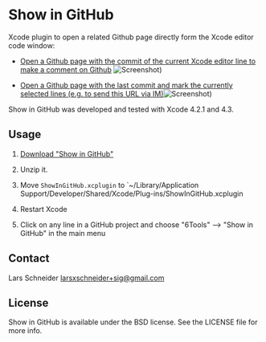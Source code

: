 # Show in GitHub
Xcode plugin to open a related Github page directly form the Xcode editor code window:


* [Open a Github page with the commit of the current Xcode editor line to make a comment on Github](https://github.com/6wunderkinder/CoreTextToy/commit/e5b8f6708563bbd319dcab74c6a999e32e5ba05b#L1R72) ![Screenshot](ShowInGitHub/raw/master/open_commit_example.png))


* [Open a Github page with the last commit and mark the currently selected lines (e.g. to send this URL via IM)](https://github.com/6wunderkinder/CoreTextToy/blob/4952489994d7ab09a5f951d38a87c79b4b3d4f25/Source/CCoreTextLabel.m#L88-91)![Screenshot](ShowInGitHub/raw/master/open_file_example.png))

Show in GitHub was developed and tested with Xcode 4.2.1 and 4.3.

## Usage

1. [Download "Show in GitHub"](https://github.com/downloads/larsxschneider/ShowInGitHub/ShowInGitHub.zip)

2. Unzip it.

3. Move `ShowInGitHub.xcplugin` to `~/Library/Application Support/Developer/Shared/Xcode/Plug-ins/ShowInGitHub.xcplugin

3. Restart Xcode

4. Click on any line in a GitHub project and choose "6Tools" --> "Show in GitHub" in the main menu


## Contact

Lars Schneider <larsxschneider+sig@gmail.com>


## License

Show in GitHub is available under the BSD license. See the LICENSE file for more info.
